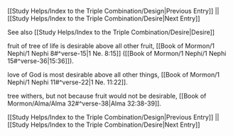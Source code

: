 [[Study Helps/Index to the Triple Combination/Design|Previous Entry]]  ||  [[Study Helps/Index to the Triple Combination/Desire|Next Entry]]

 See also [[Study Helps/Index to the Triple Combination/Desire|Desire]]

 fruit of tree of life is desirable above all other fruit, [[Book of Mormon/1 Nephi/1 Nephi 8#^verse-15|1 Ne. 8:15]] ([[Book of Mormon/1 Nephi/1 Nephi 15#^verse-36|15:36]]).

 love of God is most desirable above all other things, [[Book of Mormon/1 Nephi/1 Nephi 11#^verse-22|1 Ne. 11:22]].

 tree withers, but not because fruit would not be desirable, [[Book of Mormon/Alma/Alma 32#^verse-38|Alma 32:38-39]].

[[Study Helps/Index to the Triple Combination/Design|Previous Entry]]  ||  [[Study Helps/Index to the Triple Combination/Desire|Next Entry]]